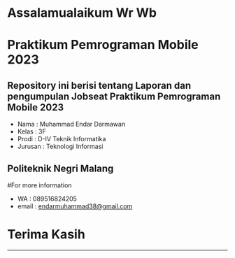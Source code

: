 # **Assalamualaikum Wr Wb** 
# Praktikum Pemrograman Mobile 2023

## **Repository ini berisi tentang Laporan dan pengumpulan Jobseat Praktikum Pemrograman Mobile 2023**

- Nama    : Muhammad Endar Darmawan
- Kelas   : 3F
- Prodi   : D-IV Teknik Informatika
- Jurusan : Teknologi Informasi

## Politeknik Negri Malang

#For more information
- WA    : 089516824205
- email : endarmuhammad38@gmail.com

# Terima Kasih
--------------